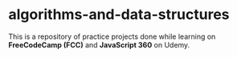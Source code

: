 # algorithms-and-data-structures

This is a repository of practice projects done while learning on **FreeCodeCamp (FCC)** and **JavaScript 360** on Udemy.